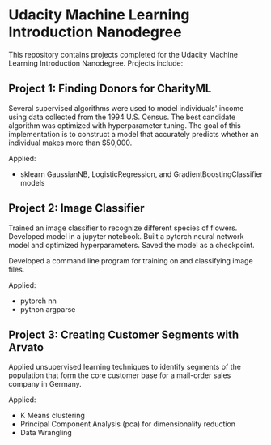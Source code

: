 # Udacity Machine Learning Introduction Nanodegree

This repository contains projects completed for the Udacity Machine Learning Introduction Nanodegree.  Projects include:

## Project 1: Finding Donors for CharityML  

Several supervised algorithms were used to model individuals' income using data collected from the 1994 U.S. Census. The best candidate algorithm was optimized with hyperparameter tuning. The goal of this implementation is to construct a model that accurately predicts whether an individual makes more than $50,000. 

Applied:  
- sklearn GaussianNB, LogisticRegression, and GradientBoostingClassifier models

## Project 2: Image Classifier

Trained an image classifier to recognize different species of flowers.  Developed model in a jupyter notebook.  Built a pytorch neural network model and optimized hyperparameters.  Saved the model as a checkpoint.  

Developed a command line program for training on and classifying image files.  

Applied:  
- pytorch nn
- python argparse


## Project 3: Creating Customer Segments with Arvato

Applied unsupervised learning techniques to identify segments of the population that form the core customer base for a mail-order sales company in Germany.  

Applied:  
- K Means clustering
- Principal Component Analysis (pca) for dimensionality reduction
- Data Wrangling
